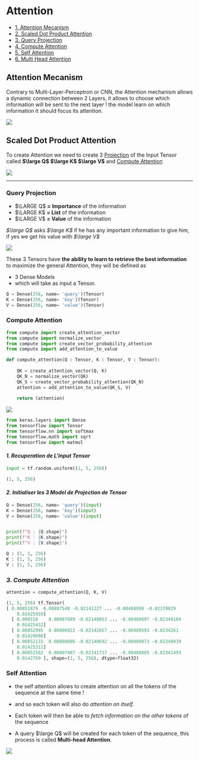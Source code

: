 # Attention
- [1. Attention Mecanism](#attention-mecanism)
- [2. Scaled Dot Product Attention ](#scaled-dot-product-attention )
- [3. Query Projection](#query-projection)
- [4. Compute Attention](#compute-attention)
- [5. Self Attention](#self-attention)
- [6. Multi Head Attention](Multi_Head/)

## Attention Mecanism
Contrary to Multi-Layer-Perceptron or CNN, the Attention mechanism allows a dynamic connection between 2 Layers,  it allows to choose which information will be sent to the next layer !
the model learn on which information it should focus its attention.

![](https://i.imgur.com/eL8ptdI.png)
## Scaled Dot Product Attention 

To create Attention we need to create 3 [Projection](#query-projection) of the Input Tensor called **$\large Q$ $\large K$ $\large V$** and [Compute Attention](compute.py)

![](https://i.imgur.com/Sq2oXr2.png)
***
### Query Projection

- $\LARGE Q$ **= Importance** of the information
- $\LARGE K$ **= List** of the information
- $\LARGE V$ **= Value** of the information

*$\large Q$* asks *$\large K$* if he has any important information to give him, if yes we get his value with *$\large V$*

![](https://i.imgur.com/Hypsu3O.png)

These 3 Tensors have **the ability to learn to retrieve the best information** to maximize the general Attention, they will be defined as 
- 3 Dense Models
- which will take as input a Tensor.

~~~python
Q = Dense(256, name= 'query')(Tensor)
K = Dense(256, name= 'key')(Tensor)
V = Dense(256, name= 'value')(Tensor)
~~~
### Compute Attention

~~~python
from compute import create_attention_vector
from compute import normalize_vector
from compute import create_vector_probability_attention
from compute import add_attention_to_value

def compute_attention(Q : Tensor, K : Tensor, V : Tensor):
    
    QK = create_attention_vector(Q, K)
    QK_N = normalize_vector(QK)
    QK_S = create_vector_probability_attention(QK_N)
    attention = add_attention_to_value(QK_S, V)
    
    return (attention)
~~~
![](https://i.imgur.com/Sq2oXr2.png)

~~~python
from keras.layers import Dense
from tensorflow import Tensor
from tensorflow.nn import softmax
from tensorflow.math import sqrt
from tensorflow import matmul
~~~
#### *1. Recuperation de L'input Tensor*
~~~python
input = tf.random.uniform((1, 5, 256))

(1, 5, 256)
~~~
#### *2. Initialiser les 3 Model de Projection de Tensor*
~~~python
Q = Dense(256, name= 'query')(input)
K = Dense(256, name= 'key')(input)
V = Dense(256, name= 'value')(input)


print(f"Q : {Q.shape}")
print(f"K : {K.shape}")
print(f"V : {V.shape}")

Q : (1, 1, 256)
K : (1, 5, 256)
V : (1, 5, 256)
~~~
### *3. Compute Attention*
~~~python
attention = compute_attention(Q, K, V)
~~~

~~~python
(1, 5, 256) tf.Tensor(
[ 0.00851879  0.00807548 -0.02141227 ... -0.00488998 -0.02339829
    0.01425959]
  [ 0.008518    0.00807689 -0.02140853 ... -0.00489697 -0.02340104
    0.01425432]
  [ 0.00852995  0.00806922 -0.02142657 ... -0.00489593 -0.0234261
    0.01429098]
  [ 0.00852115  0.00808086 -0.02140692 ... -0.00489073 -0.02340939
    0.01425311]
  [ 0.00852582  0.00807407 -0.02141737 ... -0.00488885 -0.02341493
    0.0142769 ], shape=(1, 5, 256), dtype=float32)
~~~

### Self Attention
- the self attention allows to create attention on all the tokens of the sequence at the same time !
- and so each token will also do *attention on itself.*
- Each token will then be able to *fetch information on the other tokens* of the sequence 

- A query $\large Q$ will be created for each token of the sequence, this process is called **Multi-head Attention**.

![](https://i.imgur.com/PgGGIk7.png)


